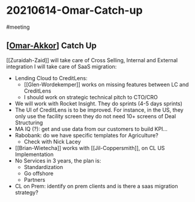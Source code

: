 # 20210614-Omar-Catch-up
#meeting 
## [[Omar-Akkor]] Catch Up 
[[Zuraidah-Zaid]] will take care of Cross Selling, Internal and External integration
I will take care of SaaS migration:
-   Lending Cloud to CreditLens:
	-   [[Glen-Wordekemper]] works on missing features between LC and CreditLens
	-   I should work on strategic technical pitch to CTO/CRO
-   We will work with Rocket Insight. They do sprints (4-5 days sprints)
-   The UI of CreditLens is to be improved. For instance, in the US, they only use the facility screen they do not need 10+ screens of Deal Structuring
-   MA IQ (?): get and use data from our customers to build KPI…
-   Rabobank: do we have specific templates for Agriculture?
	-   Check with Nick Lacey
-   [[Brian-Wietecha]] works with [[Jil-Coppersmith]], on CL US Implementation
-   No Services in 3 years, the plan is:
	-   Standardization
	-   Go offshore
	-   Partners
-   CL on Prem: identify on prem clients and is there a saas migration strategy?

[//begin]: # "Autogenerated link references for markdown compatibility"
[Omar-Akkor]: Omar-Akkor "Omar Akkor"
[//end]: # "Autogenerated link references"